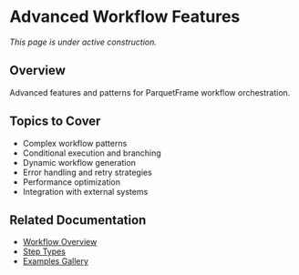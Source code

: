 # Advanced Workflow Features

_This page is under active construction._

## Overview

Advanced features and patterns for ParquetFrame workflow orchestration.

## Topics to Cover

- Complex workflow patterns
- Conditional execution and branching
- Dynamic workflow generation
- Error handling and retry strategies
- Performance optimization
- Integration with external systems

## Related Documentation

- [Workflow Overview](index.md)
- [Step Types](step-types.md)
- [Examples Gallery](../documentation-examples/examples-gallery.md)

